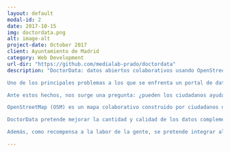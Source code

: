 ```yaml
---
layout: default
modal-id: 2
date: 2017-10-15
img: doctordata.png
alt: image-alt
project-date: October 2017
client: Ayuntamiento de Madrid
category: Web Development
url-dir: "https://github.com/medialab-prado/doctordata"
description: "DoctorData: datos abiertos colaborativos usando OpenStreetMap \n

Uno de los principales problemas a los que se enfrenta un portal de datos abiertos es la cobertura y calidad de los datos que se encuentran en él. Éstos son generados por las propias administraciones públicas con gran esfuerzo y buscando entre la información que han ido almacenado a lo largo de los años en distintos formatos.

Ante estos hechos, nos surge una pregunta: ¿pueden los ciudadanos ayudar a las administraciones en la tarea de recolección de datos?

OpenStreetMap (OSM) es un mapa colaborativo construido por ciudadanos de todo el mundo y cuyos datos son de uso libre y bajo licencia abierta.

DoctorData pretende mejorar la cantidad y calidad de los datos complementando los conjuntos de datos presentes en el portal con la información disponible disponible en la plataforma OSM. De esta forma se involucrará a la ciudadanía de forma indirecta en esta tarea.

Además, como recompensa a la labor de la gente, se pretende integrar algunos datasets del portal de datos abiertos en OSM."

---
```

